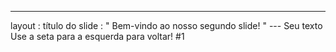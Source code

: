 ---
 layout : título do slide
 : " Bem-vindo ao nosso segundo slide! " 
--- Seu texto Use a seta para a esquerda para voltar! 
#1